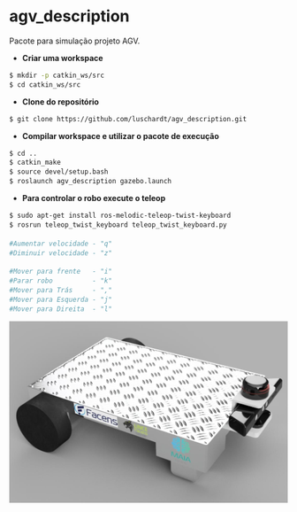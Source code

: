 # agv_description

Pacote para simulação projeto AGV. 

- **Criar uma workspace** 
```sh
$ mkdir -p catkin_ws/src
$ cd catkin_ws/src
```
- **Clone do repositório**
```sh
$ git clone https://github.com/luschardt/agv_description.git
```
- **Compilar workspace e utilizar o pacote de execução**
```sh
$ cd ..
$ catkin_make
$ source devel/setup.bash
$ roslaunch agv_description gazebo.launch  
```
- **Para controlar o robo execute o teleop**
```sh
$ sudo apt-get install ros-melodic-teleop-twist-keyboard
$ rosrun teleop_twist_keyboard teleop_twist_keyboard.py 

#Aumentar velocidade - "q"
#Diminuir velocidade - "z"

#Mover para frente   - "i"
#Parar robo          - "k"
#Mover para Trás     - ","
#Mover para Esquerda - "j"
#Mover para Direita  - "l"  
```
![title](Images/agv.jpg)

